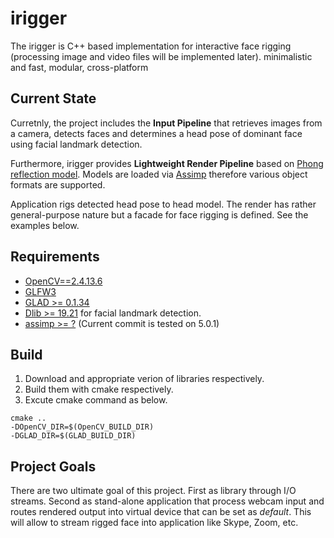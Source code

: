 # irigger

The irigger is C++ based implementation for interactive face rigging (processing image and video files will be implemented later). 
minimalistic and fast, modular, cross-platform

## Current State

Curretnly, the project includes the **Input Pipeline** that retrieves images from a camera,
detects faces and determines a head pose of dominant face using facial landmark detection. 

Furthermore, irigger provides **Lightweight Render Pipeline** based on [Phong reflection model](https://en.wikipedia.org/wiki/Phong_reflection_model).
Models are loaded via [Assimp](https://github.com/assimp/assimp) therefore various 
object formats are supported.

Application rigs detected head pose to head model. The render has rather 
general-purpose nature but a facade for face rigging is defined. See the examples below.

## Requirements

- [OpenCV==2.4.13.6](https://opencv.org/)
- [GLFW3](#)
- [GLAD >= 0.1.34](#)
- [Dlib >= 19.21](http://dlib.net/) for facial landmark detection. 
- [assimp >= ?]() (Current commit is tested on 5.0.1)

## Build

1. Download and appropriate verion of libraries respectively.
2. Build them with cmake respectively.
3. Excute cmake command as below.

```
cmake .. 
-DOpenCV_DIR=$(OpenCV_BUILD_DIR)
-DGLAD_DIR=$(GLAD_BUILD_DIR)
```

## Project Goals

There are two ultimate goal of this project.
First as library through I/O streams.
Second as stand-alone application that process webcam input and routes rendered output into virtual device that can be set as *default*. 
This will allow to stream rigged face into application like Skype, Zoom, etc.